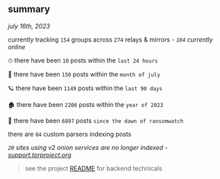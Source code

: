 
## summary
_july 16th, 2023_

currently tracking `154` groups across `274` relays & mirrors - _`104` currently online_

⏲ there have been `10` posts within the `last 24 hours`

🦈 there have been `150` posts within the `month of july`

🪐 there have been `1149` posts within the `last 90 days`

🏚 there have been `2206` posts within the `year of 2023`

🦕 there have been `6897` posts `since the dawn of ransomwatch`

there are `84` custom parsers indexing posts

_`20` sites using v2 onion services are no longer indexed - [support.torproject.org](https://support.torproject.org/onionservices/v2-deprecation/)_

> see the project [README](https://github.com/joshhighet/ransomwatch#ransomwatch--) for backend technicals
